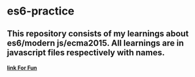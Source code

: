 # es6-practice

## This repository consists of my learnings about es6/modern js/ecma2015. All learnings are in javascript files respectively with names.

#### [link For Fun](https://mi-araf.github.io/es6-practice/)